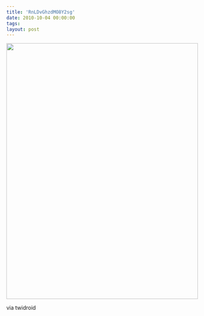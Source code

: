```yaml
---
title: 'RnLDvGhzdMO8Y2sg'
date: 2010-10-04 00:00:00 
tags: 
layout: post
---
```

<p><a href='http://blog.kopis.de/wp-content/uploads/2010/10/image.jpeg.scaled1000.jpg'><img src="http://blog.kopis.de/wp-content/uploads/2010/10/image.jpeg.scaled1000-225x300.jpg" width="500" height="667"/></a>
</p>

<div class="posterous_quote_citation">via twidroid</div>
